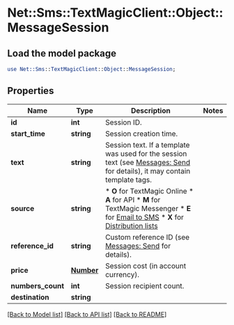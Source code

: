 # Net::Sms::TextMagicClient::Object::MessageSession

## Load the model package
```perl
use Net::Sms::TextMagicClient::Object::MessageSession;
```

## Properties
Name | Type | Description | Notes
------------ | ------------- | ------------- | -------------
**id** | **int** | Session ID. | 
**start_time** | **string** | Session creation time. | 
**text** | **string** | Session text. If a template was used for the session text (see [Messages: Send](#tag/Outbound-Messages) for details), it may contain template tags.  | 
**source** | **string** | *   **O** for TextMagic Online *   **A** for API *   **M** for TextMagic Messenger *   **E** for [Email to SMS](/docs/api/send-email-to-sms/) *   **X** for [Distribution lists](/docs/api/distribution-lists/)  | 
**reference_id** | **string** | Custom reference ID (see [Messages: Send](/docs/api/send-sms/) for details).  | 
**price** | [**Number**](Number.md) | Session cost (in account currency). | 
**numbers_count** | **int** | Session recipient count. | 
**destination** | **string** |  | 

[[Back to Model list]](../README.md#documentation-for-models) [[Back to API list]](../README.md#documentation-for-api-endpoints) [[Back to README]](../README.md)


